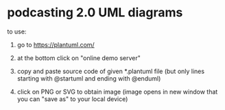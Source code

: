 # podcasting 2.0 UML diagrams

to use:

1) go to https://plantuml.com/

2) at the bottom click on "online demo server"

3) copy and paste source code of given *.plantuml file (but only lines starting with @startuml and ending with @enduml)

4) click on PNG or SVG to obtain image (image opens in new window that you can "save as" to your local device)

